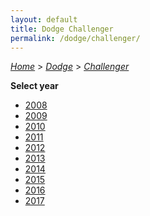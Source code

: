 ```yaml
---
layout: default
title: Dodge Challenger
permalink: /dodge/challenger/
---
```

[*Home*](/) > [*Dodge*](/dodge/) > [*Challenger*](/dodge/challenger/)

**Select year**

- [2008](/dodge/challenger/2008/)
- [2009](/dodge/challenger/2009/)
- [2010](/dodge/challenger/2010/)
- [2011](/dodge/challenger/2011/)
- [2012](/dodge/challenger/2012/)
- [2013](/dodge/challenger/2013/)
- [2014](/dodge/challenger/2014/)
- [2015](/dodge/challenger/2015/)
- [2016](/dodge/challenger/2016/)
- [2017](/dodge/challenger/2017/)